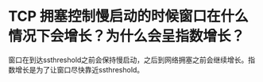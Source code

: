 # TCP 拥塞控制慢启动的时候窗口在什么情况下会增长？为什么会呈指数增长？

窗口在到达ssthreshold之前会保持慢启动，之后到网络拥塞之前会继续增长。指数增长是为了让窗口尽快靠近ssthreshold。

